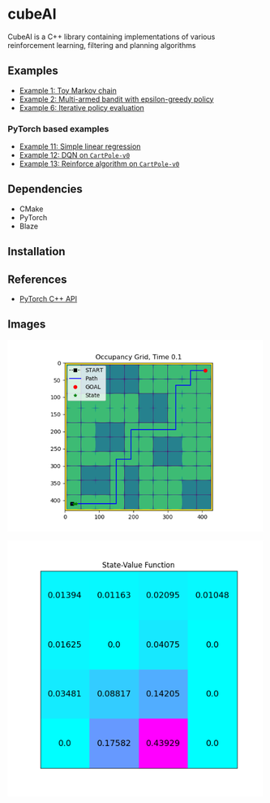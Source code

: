# cubeAI

CubeAI is a C++ library containing implementations of various reinforcement learning, filtering and planning algorithms
 

## Examples

- <a href="examples/example_1/example_1.cpp">Example 1: Toy Markov chain</a>
- <a href="examples/example_2/example_2.cpp">Example 2: Multi-armed bandit with epsilon-greedy policy</a>
- <a href="#">Example 6: Iterative policy evaluation</a>


### PyTorch based examples

- <a href="examples/example_11/example_11.cpp">Example 11: Simple linear regression</a>
- <a href="#">Example 12: DQN on ```CartPole-v0```</a>
- <a href="examples/example_13/example_13.cpp">Example 13: Reinforce algorithm on ```CartPole-v0```</a>


## Dependencies

- CMake
- PyTorch
- Blaze

## Installation


## References

- <a href="https://pytorch.org/cppdocs/">PyTorch C++ API</a>


## Images

![Following a path](images/path_following.gif "Following a path")

![State value function](images/state_value_function.png "State value function")

